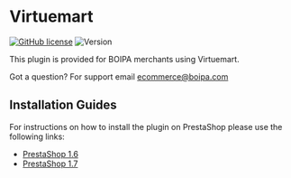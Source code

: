 # Virtuemart
[![GitHub license](https://img.shields.io/github/license/BOIPA/Prestashop_plugin)](https://github.com/BOIPA/Prestashop_plugin/blob/master/LICENSE) 
![Version](https://img.shields.io/badge/version-1.1.0-informational)

This plugin is provided for BOIPA merchants using Virtuemart.


Got a question? 
For support email <ecommerce@boipa.com>


## Installation Guides

For instructions on how to install the plugin on PrestaShop please use the following links:
* [PrestaShop 1.6](https://github.com/BOIPA/Prestashop_Plugin/wiki/PrestaShop-1.6)
* [PrestaShop 1.7](https://github.com/BOIPA/Prestashop_Plugin/wiki/PrestaShop-1.7)
